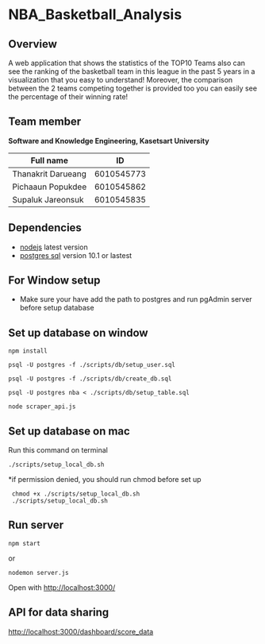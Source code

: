 # NBA_Basketball_Analysis
## Overview 
 A web application that shows the statistics of the TOP10 Teams also can see the ranking of the basketball team in this league in the past 5 years in a visualization that you easy to understand! Moreover, the comparison between the 2 teams competing together is provided too you can easily see the percentage of their winning rate!

## Team member
__Software and Knowledge Engineering, Kasetsart University__

| Full name        | ID           |
| ------------- |:-------------:|
| Thanakrit Darueang| 6010545773 |
| Pichaaun Popukdee | 6010545862  |
| Supaluk Jareonsuk | 6010545835 |


## Dependencies


+ [nodejs](https://nodejs.org/en/download/) latest version
+ [postgres sql](https://nodejs.org/en/download/) version 10.1 or lastest

## For Window setup

<!-- ``` -->
+ Make sure your have add the path to postgres and run pgAdmin server before setup database
<!-- ``` -->

## Set up database on window

```
npm install
```

```
psql -U postgres -f ./scripts/db/setup_user.sql
```
```
psql -U postgres -f ./scripts/db/create_db.sql
```

```
psql -U postgres nba < ./scripts/db/setup_table.sql
```

```
node scraper_api.js
```



## Set up database on mac

Run this command on terminal
```
./scripts/setup_local_db.sh
```
*if permission denied, you should run chmod before set up
```
 chmod +x ./scripts/setup_local_db.sh
 ./scripts/setup_local_db.sh
```


## Run server

```
npm start
```
or
```
nodemon server.js
```

Open with <http://localhost:3000/>


## API for data sharing
 <http://localhost:3000/dashboard/score_data>


